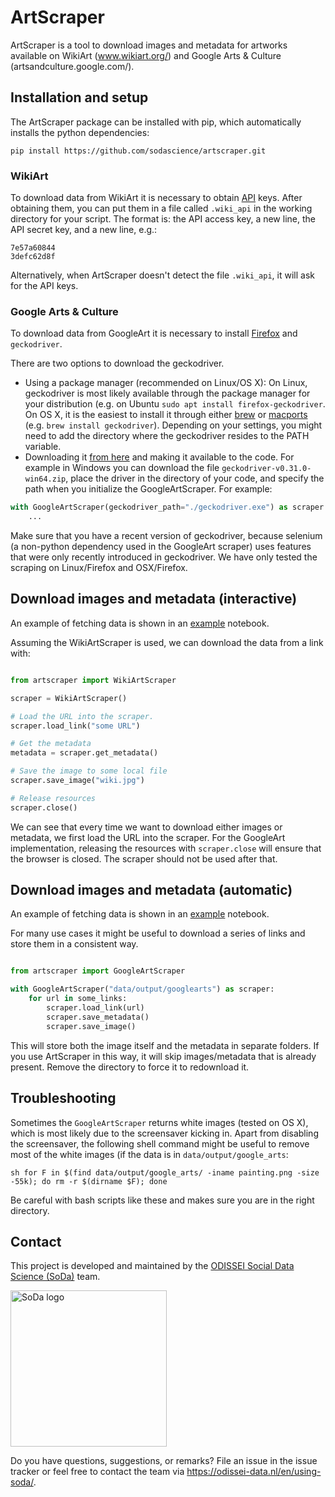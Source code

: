 # ArtScraper

ArtScraper is a tool to download images and metadata for artworks available on
WikiArt (www.wikiart.org/) and Google Arts & Culture
(artsandculture.google.com/).


## Installation and setup

The ArtScraper package can be installed with pip, which automatically installs
the python dependencies:

```
pip install https://github.com/sodascience/artscraper.git
```


### WikiArt

To download data from WikiArt it is necessary to obtain
[API](https://www.wikiart.org/en/App/GetApi) keys. After obtaining them, you
can put them in a file called `.wiki_api` in the working directory for your
script. The format is: the API access key, a new line, the API secret key, and
a new line, e.g.:

```
7e57a60844
3defc62d8f
```

Alternatively, when ArtScraper doesn't detect the file `.wiki_api`, it will
ask for the API keys.

### Google Arts & Culture

To download data from GoogleArt it is necessary to install 
[Firefox](https://www.mozilla.org/en-US/firefox/new/) and `geckodriver`. 

There are two options to download the geckodriver.
- Using a package manager (recommended on Linux/OS X): On Linux, geckodriver 
is most likely available through the package manager for your distribution
(e.g. on Ubuntu `sudo apt install firefox-geckodriver`. On OS X, it is the 
easiest to install it through either [brew](https://formulae.brew.sh/formula/geckodriver#default) or [macports](https://ports.macports.org/port/geckodriver/) (e.g. `brew install geckodriver`). Depending on your settings, you might need to add the directory where the geckodriver resides to the PATH variable. 
- Downloading it [from here](https://github.com/mozilla/geckodriver/releases) and making it available to the code. For example in Windows you can download the file `geckodriver-v0.31.0-win64.zip`, place the driver in the directory of your code, and specify the path when you initialize the GoogleArtScraper. For example:
```python
with GoogleArtScraper(geckodriver_path="./geckodriver.exe") as scraper:
    ...
```

Make sure that you have a recent version of geckodriver, because selenium (a non-python dependency used in the GoogleArt scraper) uses features that were only recently introduced 
in geckodriver. We have only tested the scraping on Linux/Firefox and OSX/Firefox.


## Download images and metadata (interactive)

An example of fetching data is shown in an
[example](examples/example_artscraper.ipynb) notebook. 

Assuming the WikiArtScraper
is used, we can download the data from a link with:

```python

from artscraper import WikiArtScraper

scraper = WikiArtScraper()

# Load the URL into the scraper.
scraper.load_link("some URL")

# Get the metadata
metadata = scraper.get_metadata()

# Save the image to some local file
scraper.save_image("wiki.jpg")

# Release resources
scraper.close()
```

We can see that every time we want to download either images or metadata, we
first load the URL into the scraper. For the GoogleArt implementation,
releasing the resources with `scraper.close` will ensure that the browser is
closed. The scraper should not be used after that.

## Download images and metadata (automatic)

An example of fetching data is shown in an
[example](examples/example_artscraper.ipynb) notebook.

For many use cases it might be useful to download a series of links and store
them in a consistent way.

```python

from artscraper import GoogleArtScraper

with GoogleArtScraper("data/output/googlearts") as scraper:
    for url in some_links:
        scraper.load_link(url)
        scraper.save_metadata()
        scraper.save_image()
```

This will store both the image itself and the metadata in separate folders. If
you use ArtScraper in this way, it will skip images/metadata that is already
present. Remove the directory to force it to redownload it.

## Troubleshooting

Sometimes the `GoogleArtScraper` returns white images (tested on OS X), which
is most likely due to the screensaver kicking in. Apart from disabling the
screensaver, the following shell command might be useful to remove most of the
white images (if the data is in `data/output/google_arts`:

```
sh for F in $(find data/output/google_arts/ -iname painting.png -size -55k); do rm -r $(dirname $F); done
```

Be careful with bash scripts like these and makes sure you are in the right
directory.

## Contact

This project is developed and maintained by the [ODISSEI Social Data
Science (SoDa)](https://odissei-data.nl/nl/soda/) team.

<img src="soda_logo.png" alt="SoDa logo" width="250px"/>

Do you have questions, suggestions, or remarks? File an issue in the issue
tracker or feel free to contact the team via
https://odissei-data.nl/en/using-soda/.
